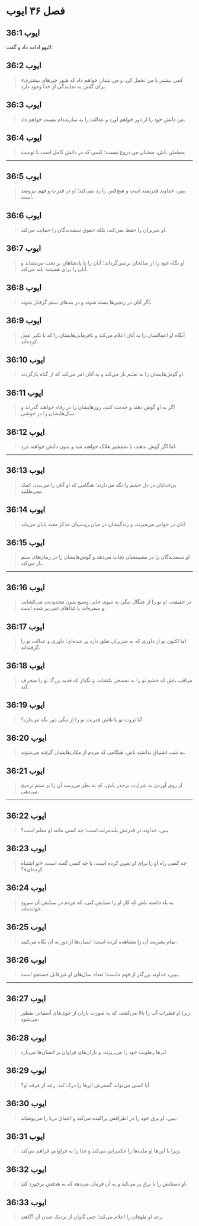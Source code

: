 # فصل ۳۶ ایوب

## ایوب 36:1

الیهو ادامه داد و گفت:

## ایوب 36:2

> «کمی بیشتر با من تحمل کن،
> و من نشان خواهم داد که هنوز چیزهای بیشتری برای گفتن به نمایندگی از خدا وجود دارد.

## ایوب 36:3

> من دانش خود را از دور خواهم آورد
> و عدالت را به سازنده‌ام نسبت خواهم داد.

## ایوب 36:4

> مطمئن باش، سخنان من دروغ نیست؛
> کسی که در دانش کامل است با توست.

---

## ایوب 36:5

> ببین، خداوند قدرتمند است و هیچ‌کس را رد نمی‌کند؛
> او در قدرت و فهم نیرومند است.

## ایوب 36:6

> او شریران را حفظ نمی‌کند،
> بلکه حقوق ستمدیدگان را حمایت می‌کند.

## ایوب 36:7

> او نگاه خود را از صالحان برنمی‌گرداند؛
> آنان را با پادشاهان بر تخت می‌نشاند
> و آنان را برای همیشه بلند می‌کند.

## ایوب 36:8

> اگر آنان در زنجیرها بسته شوند
> و در بندهای ستم گرفتار شوند،

## ایوب 36:9

> آنگاه او اعمالشان را به آنان اعلام می‌کند
> و نافرمانی‌هایشان را که با تکبر عمل کرده‌اند.

## ایوب 36:10

> او گوش‌هایشان را به تعلیم باز می‌کند
> و به آنان امر می‌کند که از گناه بازگردند.

## ایوب 36:11

> اگر به او گوش دهند و خدمت کنند،
> روزهایشان را در رفاه خواهند گذراند
> و سال‌هایشان را در خوشی.

## ایوب 36:12

> اما اگر گوش ندهند، با شمشیر هلاک خواهند شد
> و بدون دانش خواهند مرد.

---

## ایوب 36:13

> بی‌خدایان در دل خشم را نگه می‌دارند؛
> هنگامی که او آنان را می‌بندد، کمک نمی‌طلبند.

## ایوب 36:14

> آنان در جوانی می‌میرند،
> و زندگیشان در میان روسپیان مذکر معبد پایان می‌یابد.

## ایوب 36:15

> او ستمدیدگان را در مصیبتشان نجات می‌دهد
> و گوش‌هایشان را در زمان‌های ستم باز می‌کند.

---

## ایوب 36:16

> در حقیقت، او تو را از چنگال تنگی به سوی جایی وسیع بدون محدودیت می‌کشاند،
> و سفره‌ات با غذاهای غنی پر شده است.

## ایوب 36:17

> اما اکنون تو از داوری که به شریران تعلق دارد پر شده‌ای؛
> داوری و عدالت تو را گرفته‌اند.

## ایوب 36:18

> مراقب باش که خشم تو را به تمسخر نکشاند،
> و نگذار که فدیه بزرگ تو را منحرف کند.

## ایوب 36:19

> آیا ثروت تو یا تلاش قدرتت تو را از تنگی دور نگه می‌دارد؟

## ایوب 36:20

> به شب اشتیاق نداشته باش،
> هنگامی که مردم از مکان‌هایشان گرفته می‌شوند.

## ایوب 36:21

> از روی آوردن به شرارت برحذر باش،
> که به نظر می‌رسد آن را بر ستم ترجیح می‌دهی.

---

## ایوب 36:22

> ببین، خداوند در قدرتش بلندمرتبه است؛
> چه کسی مانند او معلم است؟

## ایوب 36:23

> چه کسی راه او را برای او تعیین کرده است،
> یا چه کسی گفته است، «تو اشتباه کرده‌ای»؟

## ایوب 36:24

> به یاد داشته باش که کار او را ستایش کنی،
> که مردم در ستایش آن سرود خوانده‌اند.

## ایوب 36:25

> تمام بشریت آن را مشاهده کرده است؛
> انسان‌ها از دور به آن نگاه می‌کنند.

## ایوب 36:26

> ببین، خداوند بزرگتر از فهم ماست؛
> تعداد سال‌های او غیرقابل جستجو است.

---

## ایوب 36:27

> زیرا او قطرات آب را بالا می‌کشد،
> که به صورت باران از جوی‌های آسمانی تقطیر می‌شود،

## ایوب 36:28

> ابرها رطوبت خود را می‌ریزند،
> و باران‌های فراوان بر انسان‌ها می‌بارد.

## ایوب 36:29

> آیا کسی می‌تواند گسترش ابرها را درک کند،
> رعد از غرفه او؟

## ایوب 36:30

> ببین، او برق خود را در اطرافش پراکنده می‌کند
> و اعماق دریا را می‌پوشاند.

## ایوب 36:31

> زیرا با این‌ها او ملت‌ها را حکمرانی می‌کند
> و غذا را به فراوانی فراهم می‌کند.

## ایوب 36:32

> او دستانش را با برق پر می‌کند
> و به آن فرمان می‌دهد که به هدفش برخورد کند.

## ایوب 36:33

> رعد او طوفان را اعلام می‌کند؛
> حتی گاوان از نزدیک شدن آن آگاهند.

